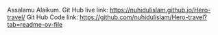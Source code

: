 Assalamu Alaikum.
Git Hub live link: https://nuhidulislam.github.io/Hero-travel/
Git Hub Code link: https://github.com/nuhidulislam/Hero-travel?tab=readme-ov-file

